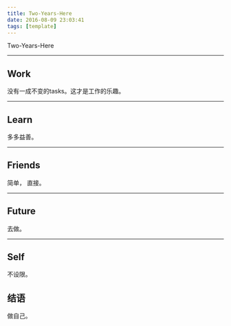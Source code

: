```yaml
---
title: Two-Years-Here
date: 2016-08-09 23:03:41
tags: [template]
---
```


Two-Years-Here
<!--more-->
- - - - -
## Work
没有一成不变的tasks。这才是工作的乐趣。
- - - - -
## Learn
多多益善。
- - - - -
## Friends
简单， 直接。
- - - - -
## Future
去做。
- - - - -
## Self
不设限。
## 结语
做自己。